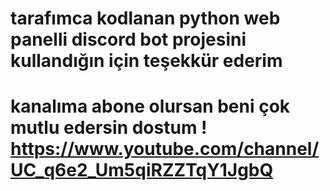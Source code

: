 # tarafımca kodlanan python web panelli discord bot projesini kullandığın için teşekkür ederim
# kanalıma abone olursan beni çok mutlu edersin dostum ! https://www.youtube.com/channel/UC_q6e2_Um5qiRZZTqY1JgbQ
